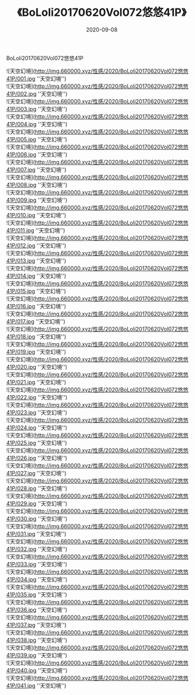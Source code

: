 ﻿---
layout: post
title:  《BoLoli20170620Vol072悠悠41P》
date:   2020-09-08
img: http://img.660000.xyz/性感/2020/BoLoli20170620Vol072悠悠41P/000.jpg
categories: [美女, 性感, 泳衣]
---

BoLoli20170620Vol072悠悠41P



![天空幻境](http://img.660000.xyz/性感/2020/BoLoli20170620Vol072悠悠41P/001.jpg ''天空幻境'') <br>
![天空幻境](http://img.660000.xyz/性感/2020/BoLoli20170620Vol072悠悠41P/002.jpg ''天空幻境'') <br>
![天空幻境](http://img.660000.xyz/性感/2020/BoLoli20170620Vol072悠悠41P/003.jpg ''天空幻境'') <br>
![天空幻境](http://img.660000.xyz/性感/2020/BoLoli20170620Vol072悠悠41P/004.jpg ''天空幻境'') <br>
![天空幻境](http://img.660000.xyz/性感/2020/BoLoli20170620Vol072悠悠41P/005.jpg ''天空幻境'') <br>
![天空幻境](http://img.660000.xyz/性感/2020/BoLoli20170620Vol072悠悠41P/006.jpg ''天空幻境'') <br>
![天空幻境](http://img.660000.xyz/性感/2020/BoLoli20170620Vol072悠悠41P/007.jpg ''天空幻境'') <br>
![天空幻境](http://img.660000.xyz/性感/2020/BoLoli20170620Vol072悠悠41P/008.jpg ''天空幻境'') <br>
![天空幻境](http://img.660000.xyz/性感/2020/BoLoli20170620Vol072悠悠41P/009.jpg ''天空幻境'') <br>
![天空幻境](http://img.660000.xyz/性感/2020/BoLoli20170620Vol072悠悠41P/010.jpg ''天空幻境'') <br>
![天空幻境](http://img.660000.xyz/性感/2020/BoLoli20170620Vol072悠悠41P/011.jpg ''天空幻境'') <br>
![天空幻境](http://img.660000.xyz/性感/2020/BoLoli20170620Vol072悠悠41P/012.jpg ''天空幻境'') <br>
![天空幻境](http://img.660000.xyz/性感/2020/BoLoli20170620Vol072悠悠41P/013.jpg ''天空幻境'') <br>
![天空幻境](http://img.660000.xyz/性感/2020/BoLoli20170620Vol072悠悠41P/014.jpg ''天空幻境'') <br>
![天空幻境](http://img.660000.xyz/性感/2020/BoLoli20170620Vol072悠悠41P/015.jpg ''天空幻境'') <br>
![天空幻境](http://img.660000.xyz/性感/2020/BoLoli20170620Vol072悠悠41P/016.jpg ''天空幻境'') <br>
![天空幻境](http://img.660000.xyz/性感/2020/BoLoli20170620Vol072悠悠41P/017.jpg ''天空幻境'') <br>
![天空幻境](http://img.660000.xyz/性感/2020/BoLoli20170620Vol072悠悠41P/018.jpg ''天空幻境'') <br>
![天空幻境](http://img.660000.xyz/性感/2020/BoLoli20170620Vol072悠悠41P/019.jpg ''天空幻境'') <br>
![天空幻境](http://img.660000.xyz/性感/2020/BoLoli20170620Vol072悠悠41P/020.jpg ''天空幻境'') <br>
![天空幻境](http://img.660000.xyz/性感/2020/BoLoli20170620Vol072悠悠41P/021.jpg ''天空幻境'') <br>
![天空幻境](http://img.660000.xyz/性感/2020/BoLoli20170620Vol072悠悠41P/022.jpg ''天空幻境'') <br>
![天空幻境](http://img.660000.xyz/性感/2020/BoLoli20170620Vol072悠悠41P/023.jpg ''天空幻境'') <br>
![天空幻境](http://img.660000.xyz/性感/2020/BoLoli20170620Vol072悠悠41P/024.jpg ''天空幻境'') <br>
![天空幻境](http://img.660000.xyz/性感/2020/BoLoli20170620Vol072悠悠41P/025.jpg ''天空幻境'') <br>
![天空幻境](http://img.660000.xyz/性感/2020/BoLoli20170620Vol072悠悠41P/026.jpg ''天空幻境'') <br>
![天空幻境](http://img.660000.xyz/性感/2020/BoLoli20170620Vol072悠悠41P/027.jpg ''天空幻境'') <br>
![天空幻境](http://img.660000.xyz/性感/2020/BoLoli20170620Vol072悠悠41P/028.jpg ''天空幻境'') <br>
![天空幻境](http://img.660000.xyz/性感/2020/BoLoli20170620Vol072悠悠41P/029.jpg ''天空幻境'') <br>
![天空幻境](http://img.660000.xyz/性感/2020/BoLoli20170620Vol072悠悠41P/030.jpg ''天空幻境'') <br>
![天空幻境](http://img.660000.xyz/性感/2020/BoLoli20170620Vol072悠悠41P/031.jpg ''天空幻境'') <br>
![天空幻境](http://img.660000.xyz/性感/2020/BoLoli20170620Vol072悠悠41P/032.jpg ''天空幻境'') <br>
![天空幻境](http://img.660000.xyz/性感/2020/BoLoli20170620Vol072悠悠41P/033.jpg ''天空幻境'') <br>
![天空幻境](http://img.660000.xyz/性感/2020/BoLoli20170620Vol072悠悠41P/034.jpg ''天空幻境'') <br>
![天空幻境](http://img.660000.xyz/性感/2020/BoLoli20170620Vol072悠悠41P/035.jpg ''天空幻境'') <br>
![天空幻境](http://img.660000.xyz/性感/2020/BoLoli20170620Vol072悠悠41P/036.jpg ''天空幻境'') <br>
![天空幻境](http://img.660000.xyz/性感/2020/BoLoli20170620Vol072悠悠41P/037.jpg ''天空幻境'') <br>
![天空幻境](http://img.660000.xyz/性感/2020/BoLoli20170620Vol072悠悠41P/038.jpg ''天空幻境'') <br>
![天空幻境](http://img.660000.xyz/性感/2020/BoLoli20170620Vol072悠悠41P/039.jpg ''天空幻境'') <br>
![天空幻境](http://img.660000.xyz/性感/2020/BoLoli20170620Vol072悠悠41P/040.jpg ''天空幻境'') <br>
![天空幻境](http://img.660000.xyz/性感/2020/BoLoli20170620Vol072悠悠41P/041.jpg ''天空幻境'') <br>